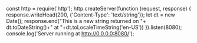 const http = require('http');
http.createServer(function (request, response) {
   response.writeHead(200, {'Content-Type': 'text/string'});
   let dt = new Date();
   response.end("This is a new string returned on "+ dt.toDateString()+" at "+dt.toLocaleTimeString('en-US'))
}).listen(8080);
console.log('Server running at http://0.0.0.0:8080/');

